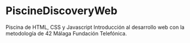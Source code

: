 # PiscineDiscoveryWeb
Piscina de HTML, CSS y Javascript
Introducción al desarrollo web con la metodología de 42 Málaga Fundación Telefónica.
